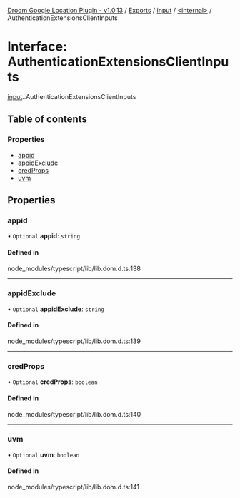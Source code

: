 [Droom Google Location Plugin - v1.0.13](../README.md) / [Exports](../modules.md) / [input](../modules/input.md) / [<internal\>](../modules/input._internal_.md) / AuthenticationExtensionsClientInputs

# Interface: AuthenticationExtensionsClientInputs

[input](../modules/input.md).[<internal>](../modules/input._internal_.md).AuthenticationExtensionsClientInputs

## Table of contents

### Properties

- [appid](input._internal_.AuthenticationExtensionsClientInputs.md#appid)
- [appidExclude](input._internal_.AuthenticationExtensionsClientInputs.md#appidexclude)
- [credProps](input._internal_.AuthenticationExtensionsClientInputs.md#credprops)
- [uvm](input._internal_.AuthenticationExtensionsClientInputs.md#uvm)

## Properties

### appid

• `Optional` **appid**: `string`

#### Defined in

node_modules/typescript/lib/lib.dom.d.ts:138

___

### appidExclude

• `Optional` **appidExclude**: `string`

#### Defined in

node_modules/typescript/lib/lib.dom.d.ts:139

___

### credProps

• `Optional` **credProps**: `boolean`

#### Defined in

node_modules/typescript/lib/lib.dom.d.ts:140

___

### uvm

• `Optional` **uvm**: `boolean`

#### Defined in

node_modules/typescript/lib/lib.dom.d.ts:141
